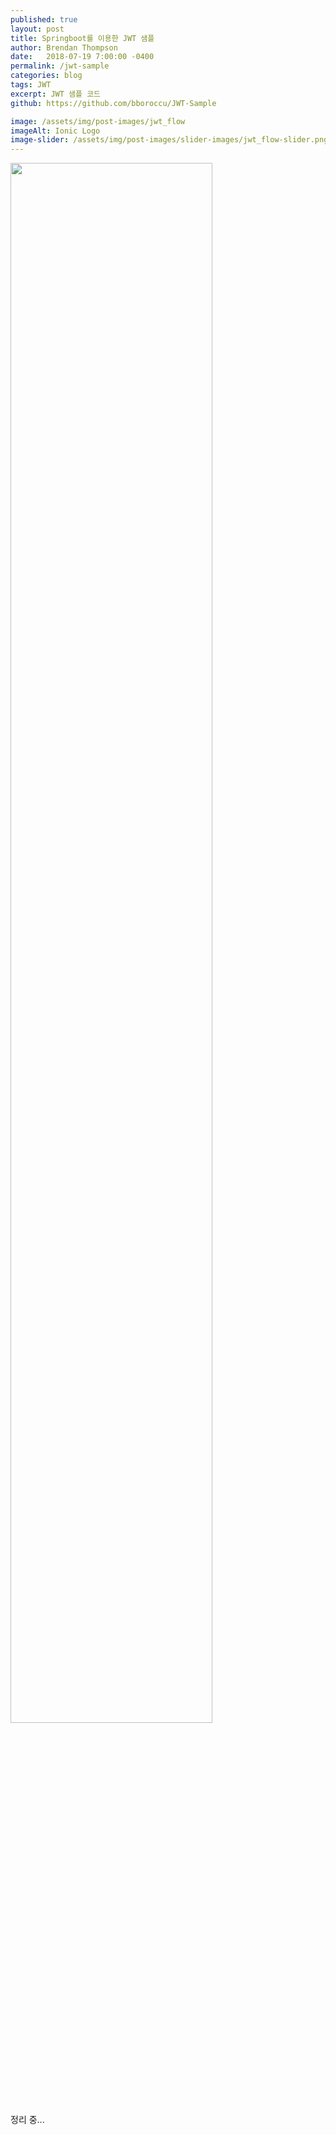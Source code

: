 ```yaml
---
published: true
layout: post
title: Springboot를 이용한 JWT 샘플
author: Brendan Thompson
date:   2018-07-19 7:00:00 -0400
permalink: /jwt-sample
categories: blog
tags: JWT
excerpt: JWT 샘플 코드
github: https://github.com/bboroccu/JWT-Sample

image: /assets/img/post-images/jwt_flow
imageAlt: Ionic Logo
image-slider: /assets/img/post-images/slider-images/jwt_flow-slider.png
---
```

<div>
	<img src="http://bboroccu.github.io/assets/img/jwt_flow.png" width="80%"/>
</div>
	정리 중...